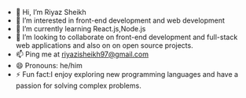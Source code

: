 - 👋 Hi, I’m Riyaz Sheikh
- 👀 I’m interested in front-end development and web development
- 🌱 I’m currently learning React.js,Node.js
- 💞️ I’m looking to collaborate on front-end development and full-stack web applications and also on on open source projects.
- 📫 Ping me at riyazisheikh97@gmail.com
- 😄 Pronouns: he/him
- ⚡ Fun fact:I enjoy exploring new programming languages and have a passion for solving complex problems.

<!---
riyazgithubavailable/riyazgithubavailable is a ✨ special ✨ repository because its `README.md` (this file) appears on your GitHub profile.
You can click the Preview link to take a look at your changes.
--->
